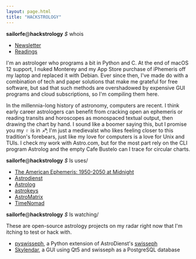 ```yaml
---
layout: page.html
title: "HACKSTROLOGY"
---
```


**sailorfe**@**hackstrology** *$* whois

- [Newsletter](https://buttondown.com/hackstrology)
- [Readings](https://ko-fi.com/hackstrology)

I'm an astrologer who programs a bit in Python and C. At the end of macOS 12 support, I nuked Monterey and my App Store purchase of iPhemeris off my laptop and replaced it with Debian. Ever since then, I've made do with a combination of tech and paper solutions that make me grateful for free software, but sad that such methods are overshadowed by expensive GUI programs and cloud subscriptions, so I'm compiling them here.

In the millennia-long history of astronomy, computers are recent. I think early career astrologers can benefit from cracking open an ephemeris or reading transits and horoscopes as monospaced textual output, then drawing the chart by hand. I sound like a boomer saying this, but I promise you my *♇* is in *♐︎*; I'm just a medievalst who likes feeling closer to this tradition's forebears, just like my love for computers is a love for Unix and TUIs. I check my work with Astro.com, but for the most part rely on the CLI program Astrolog and the empty Cafe Bustelo can I trace for circular charts.

**sailorfe**@**hackstrology** *$* ls uses/

- [The American Ephemeris: 1950-2050 at Midnight](https://www.barnesandnoble.com/w/the-american-ephemeris-1950-2050-at-midnight-neil-f-michelsen/1100461338)
- [Astrodienst](https://astro.com)
- [Astrolog](https://astrolog.com)
- [astrokeys](https://codeberg.org/sailorfe/astrokeys)
- [AstroMatrix](https://astromatrix.org/)
- [TimeNomad](https://timenomad.app/)

**sailorfe**@**hackstrology** *$* ls watching/

These are open-source astrology projects on my radar right now that I'm itching to test or hack with.

- [pyswisseph](https://github.com/astrorigin/pyswisseph), a Python extension of AstroDienst's [swisseph](https://www.astro.com/swisseph/swephinfo_e.htm)
- [Skylendar](https://sourceforge.net/projects/skylendar/), a GUI using Qt5 and swisseph as a PostgreSQL database
